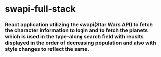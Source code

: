 # swapi-full-stack
### React application utilizing the swapi(Star Wars API) to fetch the character information to login and to fetch the planets which is used in the type-along search field with reuslts displayed in the order of decreasing population and also with style changes to reflect the same.

